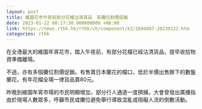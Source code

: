 ```yaml
---
layout: post
title: 維園花市午夜前部分花檔沽清貨品　有攤位割價促銷
date: 2023-01-22 00:17:38.000000000 +08:00
link: https://news.rthk.hk/rthk/ch/component/k2/1684887-20230122.htm
categories: rthk
---
```


在全港最大的維園年宵花市，踏入午夜前，有部分花檔已經沽清貨品，提早收拾物資準備離場。

不過，亦有多個攤位割價促銷。有售賣日本蘭花的檔口，低於半價出售餘下的數盤蘭花，有年花檔全場一律貨品賣80元。

昨晚到維園年宵市場的市民明顯增加，部分行人通道一度擠擁。大會曾發出廣播指由於現場人數眾多，呼籲市民或攤位避免舉行導致混亂或阻礙人流的倒數活動。
